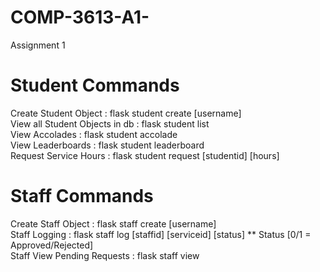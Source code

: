 # COMP-3613-A1-
Assignment 1

# Student Commands

Create Student Object : flask student create [username] <br>
View all Student Objects in db : flask student list <br>
View Accolades : flask student accolade <br>
View Leaderboards : flask student leaderboard <br>
Request Service Hours : flask student request [studentid] [hours] <br>

# Staff Commands

Create Staff Object : flask staff create [username] <br>
Staff Logging : flask staff log [staffid] [serviceid] [status]                 ** Status [0/1 = Approved/Rejected] <br>
Staff View Pending Requests : flask staff view <br>